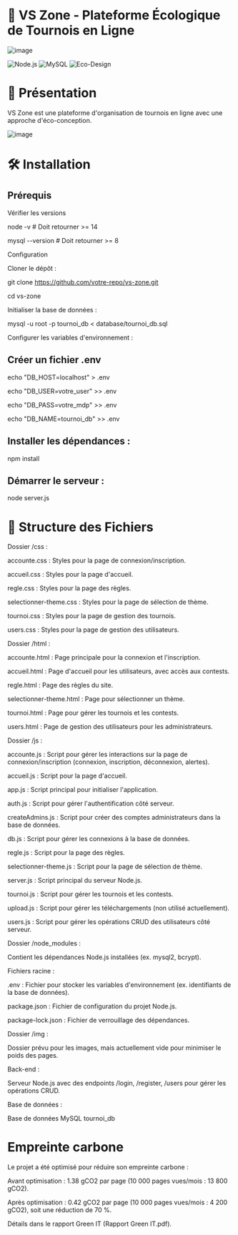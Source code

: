 # 🌱 VS Zone - Plateforme Écologique de Tournois en Ligne

  ![image](https://github.com/user-attachments/assets/1ff4d26f-ceab-49df-9573-4482ecb9ae53)


![Node.js](https://img.shields.io/badge/Node.js-14%2B-339933?logo=node.js)
![MySQL](https://img.shields.io/badge/MySQL-8%2B-4479A1?logo=mysql)
![Eco-Design](https://img.shields.io/badge/Empreinte_Carbone-0.42gCO2/page-4BC0A0)

# 🎯 Présentation

VS Zone est une plateforme d'organisation de tournois en ligne avec une approche d'éco-conception.

![image](https://github.com/user-attachments/assets/0290d57c-3cce-44d3-9628-c8f8a8844b9b)


# 🛠 Installation

## Prérequis

Vérifier les versions

node -v  # Doit retourner >= 14

mysql --version  # Doit retourner >= 8

Configuration

Cloner le dépôt :

git clone https://github.com/votre-repo/vs-zone.git

cd vs-zone

Initialiser la base de données :

mysql -u root -p tournoi_db < database/tournoi_db.sql

Configurer les variables d'environnement :


## Créer un fichier .env
echo "DB_HOST=localhost" > .env

echo "DB_USER=votre_user" >> .env

echo "DB_PASS=votre_mdp" >> .env

echo "DB_NAME=tournoi_db" >> .env

## Installer les dépendances :

npm install

## Démarrer le serveur :

node server.js

# 📂 Structure des Fichiers
Dossier /css :

accounte.css : Styles pour la page de connexion/inscription.

accueil.css : Styles pour la page d'accueil.

regle.css : Styles pour la page des règles.

selectionner-theme.css : Styles pour la page de sélection de thème.

tournoi.css : Styles pour la page de gestion des tournois.

users.css : Styles pour la page de gestion des utilisateurs.

Dossier /html :

accounte.html : Page principale pour la connexion et l'inscription.

accueil.html : Page d'accueil pour les utilisateurs, avec accès aux contests.

regle.html : Page des règles du site.

selectionner-theme.html : Page pour sélectionner un thème.

tournoi.html : Page pour gérer les tournois et les contests.

users.html : Page de gestion des utilisateurs pour les administrateurs.

Dossier /js :

accounte.js : Script pour gérer les interactions sur la page de connexion/inscription (connexion, inscription, déconnexion, alertes).

accueil.js : Script pour la page d'accueil.

app.js : Script principal pour initialiser l'application.

auth.js : Script pour gérer l'authentification côté serveur.

createAdmins.js : Script pour créer des comptes administrateurs dans la base de données.

db.js : Script pour gérer les connexions à la base de données.

regle.js : Script pour la page des règles.

selectionner-theme.js : Script pour la page de sélection de thème.

server.js : Script principal du serveur Node.js.

tournoi.js : Script pour gérer les tournois et les contests.

upload.js : Script pour gérer les téléchargements (non utilisé actuellement).

users.js : Script pour gérer les opérations CRUD des utilisateurs côté serveur.

Dossier /node_modules :

Contient les dépendances Node.js installées (ex. mysql2, bcrypt).

Fichiers racine :

.env : Fichier pour stocker les variables d'environnement (ex. identifiants de la base de données).

package.json : Fichier de configuration du projet Node.js.

package-lock.json : Fichier de verrouillage des dépendances.

Dossier /img :

Dossier prévu pour les images, mais actuellement vide pour minimiser le poids des pages.

Back-end :

Serveur Node.js avec des endpoints /login, /register, /users pour gérer les opérations CRUD.

Base de données :

Base de données MySQL tournoi_db




# Empreinte carbone

Le projet a été optimisé pour réduire son empreinte carbone :

Avant optimisation : 1.38 gCO2 par page (10 000 pages vues/mois : 13 800 gCO2).



Après optimisation : 0.42 gCO2 par page (10 000 pages vues/mois : 4 200 gCO2), soit une réduction de 70 %.


Détails dans le rapport Green IT (Rapport Green IT.pdf).


